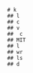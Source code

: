 
    # k 
    ## l 
    ## c 
    ## v 
    ##  c 
    ## MIT 
    ## l 
    ## wr 
    ## ls 
    ## d 

  